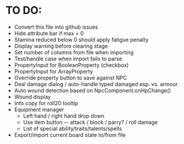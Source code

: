 # TO DO:
- Convert this file into github issues
- Hide attribute bar if max = 0
- Stamina reduced below 0 should apply fatigue penalty
- Display warning before clearing stage
- Set number of columns from file when importing
- Test/handle case when import fails to parse
- PropertyInput for BooleanProperty (checkbox)
- PropertyInput for ArrayProperty
- Override property button to save against NPC
- Deal damage dialog / auto-handle typed damaged esp. vs. armour
- Auto wound detection based on NpcComponent.onHpChange()
- Wound display
- Info copy for roll20 tooltip
- Equipment manager
    - Left hand / right hand drop down
    - Use item button -- attack / block / parry? / roll damage
    - List of special ability/traits/talents/spells
- Export/import current board state to/from file
